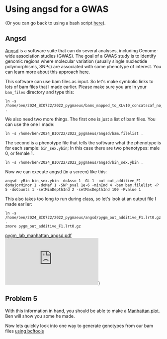 # Using angsd for a GWAS

(Or you can go back to using a bash script [here](https://github.com/evansbenj/BIO720/blob/master/3_Lecture_3_Automating_alignment_with_bash.md)).

## Angsd

[Angsd](https://www.popgen.dk/angsd/index.php/ANGSD) is a software suite that can do several analyses, including Genome-wide association studies (GWAS). The goal of a GWAS study is to identify genomic regions where molecular variation (usually single nucleotide polymorphisms, SNPs) are associated with some phenotype of interest. You can learn more about this approach [here](https://en.wikipedia.org/wiki/Genome-wide_association_study).

This software can use bam files as input. So let's make symbolic links to lots of bam files that I made earlier. Please make sure you are in your `bam_files` directory and type this:
```
ln -s /home/ben/2024_BIO722/2022_pygmaeus/bams_mapped_to_XLv10_concatscaf_no_readgroups/* .
```
We also need two more things. The first one is just a list of bam files. You can use the one I made:
```
ln -s /home/ben/2024_BIO722/2022_pygmaeus/angsd/bam.filelist .
```


The second is a phenotype file that tells the software what the phenotype is for each sample: `bin_sex.ybin`; In this case there are two phenotypes: male 0, or female 1.

```
ln -s /home/ben/2024_BIO722/2022_pygmaeus/angsd/bin_sex.ybin .
```

Now we can execute angsd (in a screen) like this:
```
angsd -yBin bin_sex.ybin -doAsso 1 -GL 1 -out out_additive_F1 -doMajorMinor 1 -doMaf 1 -SNP_pval 1e-6 -minInd 4 -bam bam.filelist -P 5 -doCounts 1 -setMinDepthInd 2 -setMaxDepthInd 100 -Pvalue 1
```

This also takes too long to run during class, so let's look at an output file I made earlier:
```
ln -s /home/ben/2024_BIO722/2022_pygmaeus/angsd/pygm_out_additive_F1.lrt0.gz .
zmore pygm_out_additive_F1.lrt0.gz 
```
[pygm_lab_manhattan_angsd.pdf](https://github.com/evansbenj/2024_BIO722/files/14614798/pygm_lab_manhattan_angsd.pdf)
![alt text](https://github.com/evansbenj/2024_BIO722/files/14614798/pygm_lab_manhattan_angsd.pdf))

## Problem 5

With this information in hand, you should be able to make a [Manhattan plot](https://en.wikipedia.org/wiki/Manhattan_plot). Ben will show you some he made.


Now lets quickly look into one way to generate genotypes from our bam files [using bcftools](https://github.com/evansbenj/2024_BIO722/blob/master/5_genotyping_with_bcftools.md)



